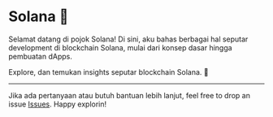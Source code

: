 # Solana 🌊

Selamat datang di pojok Solana! Di sini, aku bahas berbagai hal seputar development di blockchain Solana, mulai dari konsep dasar hingga pembuatan dApps.

Explore, dan temukan insights seputar blockchain Solana. 🚀

---

Jika ada pertanyaan atau butuh bantuan lebih lanjut, feel free to drop an issue [Issues]([https://github.com/username/repo-web3-indo/issues](https://github.com/Web3Prof/Web3-Journey/issues)).
Happy explorin!
